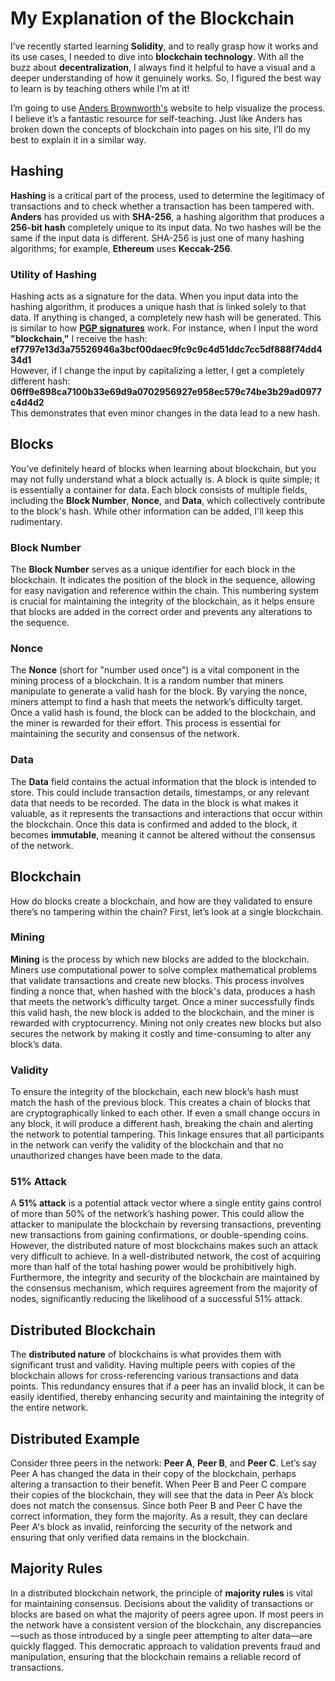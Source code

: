 # My Explanation of the Blockchain

I’ve recently started learning **Solidity**, and to really grasp how it works and its use cases, I needed to dive into **blockchain technology**. With all the buzz about **decentralization**, I always find it helpful to have a visual and a deeper understanding of how it genuinely works. So, I figured the best way to learn is by teaching others while I’m at it!

I’m going to use [Anders Brownworth's](https://andersbrownworth.com/blockchain/) website to help visualize the process. I believe it’s a fantastic resource for self-teaching. Just like Anders has broken down the concepts of blockchain into pages on his site, I’ll do my best to explain it in a similar way.

## Hashing

**Hashing** is a critical part of the process, used to determine the legitimacy of transactions and to check whether a transaction has been tampered with. **Anders** has provided us with **SHA-256**, a hashing algorithm that produces a **256-bit hash** completely unique to its input data. No two hashes will be the same if the input data is different. SHA-256 is just one of many hashing algorithms; for example, **Ethereum** uses **Keccak-256**.
### Utility of Hashing

Hashing acts as a signature for the data. When you input data into the hashing algorithm, it produces a unique hash that is linked solely to that data. If anything is changed, a completely new hash will be generated. This is similar to how [**PGP signatures**](https://en.wikipedia.org/wiki/Pretty_Good_Privacy) work. For instance, when I input the word **"blockchain,"** I receive the hash:  
**ef7797e13d3a75526946a3bcf00daec9fc9c9c4d51ddc7cc5df888f74dd434d1**  
However, if I change the input by capitalizing a letter, I get a completely different hash:  
**06ff9e898ca7100b33e69d9a0702956927e958ec579c74be3b29ad0977c4d4d2**  
This demonstrates that even minor changes in the data lead to a new hash.

## Blocks

You’ve definitely heard of blocks when learning about blockchain, but you may not fully understand what a block actually is. A block is quite simple; it is essentially a container for data. Each block consists of multiple fields, including the **Block Number**, **Nonce**, and **Data**, which collectively contribute to the block's hash. While other information can be added, I'll keep this rudimentary.

### Block Number

The **Block Number** serves as a unique identifier for each block in the blockchain. It indicates the position of the block in the sequence, allowing for easy navigation and reference within the chain. This numbering system is crucial for maintaining the integrity of the blockchain, as it helps ensure that blocks are added in the correct order and prevents any alterations to the sequence.

### Nonce

The **Nonce** (short for "number used once") is a vital component in the mining process of a blockchain. It is a random number that miners manipulate to generate a valid hash for the block. By varying the nonce, miners attempt to find a hash that meets the network’s difficulty target. Once a valid hash is found, the block can be added to the blockchain, and the miner is rewarded for their effort. This process is essential for maintaining the security and consensus of the network.

### Data

The **Data** field contains the actual information that the block is intended to store. This could include transaction details, timestamps, or any relevant data that needs to be recorded. The data in the block is what makes it valuable, as it represents the transactions and interactions that occur within the blockchain. Once this data is confirmed and added to the block, it becomes **immutable**, meaning it cannot be altered without the consensus of the network.

## Blockchain

How do blocks create a blockchain, and how are they validated to ensure there’s no tampering within the chain? First, let’s look at a single blockchain.

### Mining

**Mining** is the process by which new blocks are added to the blockchain. Miners use computational power to solve complex mathematical problems that validate transactions and create new blocks. This process involves finding a nonce that, when hashed with the block's data, produces a hash that meets the network’s difficulty target. Once a miner successfully finds this valid hash, the new block is added to the blockchain, and the miner is rewarded with cryptocurrency. Mining not only creates new blocks but also secures the network by making it costly and time-consuming to alter any block’s data.

### Validity

To ensure the integrity of the blockchain, each new block’s hash must match the hash of the previous block. This creates a chain of blocks that are cryptographically linked to each other. If even a small change occurs in any block, it will produce a different hash, breaking the chain and alerting the network to potential tampering. This linkage ensures that all participants in the network can verify the validity of the blockchain and that no unauthorized changes have been made to the data.

### 51% Attack

A **51% attack** is a potential attack vector where a single entity gains control of more than 50% of the network’s hashing power. This could allow the attacker to manipulate the blockchain by reversing transactions, preventing new transactions from gaining confirmations, or double-spending coins. However, the distributed nature of most blockchains makes such an attack very difficult to achieve. In a well-distributed network, the cost of acquiring more than half of the total hashing power would be prohibitively high. Furthermore, the integrity and security of the blockchain are maintained by the consensus mechanism, which requires agreement from the majority of nodes, significantly reducing the likelihood of a successful 51% attack.

## Distributed Blockchain

The **distributed nature** of blockchains is what provides them with significant trust and validity. Having multiple peers with copies of the blockchain allows for cross-referencing various transactions and data points. This redundancy ensures that if a peer has an invalid block, it can be easily identified, thereby enhancing security and maintaining the integrity of the entire network.

## Distributed Example

Consider three peers in the network: **Peer A**, **Peer B**, and **Peer C**. Let’s say Peer A has changed the data in their copy of the blockchain, perhaps altering a transaction to their benefit. When Peer B and Peer C compare their copies of the blockchain, they will see that the data in Peer A’s block does not match the consensus. Since both Peer B and Peer C have the correct information, they form the majority. As a result, they can declare Peer A's block as invalid, reinforcing the security of the network and ensuring that only verified data remains in the blockchain.

## Majority Rules

In a distributed blockchain network, the principle of **majority rules** is vital for maintaining consensus. Decisions about the validity of transactions or blocks are based on what the majority of peers agree upon. If most peers in the network have a consistent version of the blockchain, any discrepancies—such as those introduced by a single peer attempting to alter data—are quickly flagged. This democratic approach to validation prevents fraud and manipulation, ensuring that the blockchain remains a reliable record of transactions.